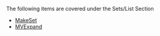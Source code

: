 The following items are covered under the Sets/List Section

- [MakeSet](/Sets-List/MakeSet.md)
- [MVExpand](/Set-List/MVExpand.md)